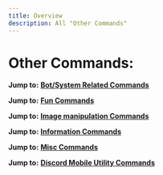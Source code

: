 ```yaml
---
title: Overview
description: All "Other Commands"
---
```

# Other Commands:

**Jump to:** [**Bot/System Related Commands**](bot.md)

**Jump to:** [**Fun Commands**](fun.md)

**Jump to:** [**Image manipulation Commands**](image.md)

**Jump to:** [**Information Commands**](info.md)

**Jump to:** [**Misc Commands**](misc.md)

**Jump to:** [**Discord Mobile Utility Commands**](mobile.md)
